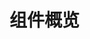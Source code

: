 # 组件概览 [<i class="icon icon-edit2" ></i>](https://github.com/rsuite/rsuite.github.io/blob/master/src/components/overview/index.md)
